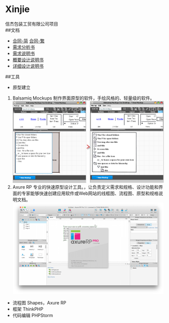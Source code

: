 # Xinjie
信杰包装工贸有限公司项目  
##文档
 - [合同-简](/DOC/合同J.md) [合同-繁](/DOC/合同F.md)  
 - [需求分析书](/DOC/需求分析书.md)  
 - [需求说明书](/DOC/需求说明书.md)  
 - [概要设计说明书](/DOC/概要设计说明书.md)  
 - [详细设计说明书](/DOC/详细设计说明书.md)  

##工具  
 - 原型建立  
  1. Balsamiq Mockups 制作界面原型的软件，手绘风格的、轻量级的软件。  ![界面](IMG/2.png)
  2. Axure RP 专业的快速原型设计工具。，让负责定义需求和规格、设计功能和界面的专家能够快速创建应用软件或Web网站的线框图、流程图、原型和规格说明文档。![界面](IMG/88b63cd42101f6a5.png)  
 - 流程图  Shapes，Axure RP 
 - 框架 ThinkPHP
 - 代码编辑 PHPStorm
